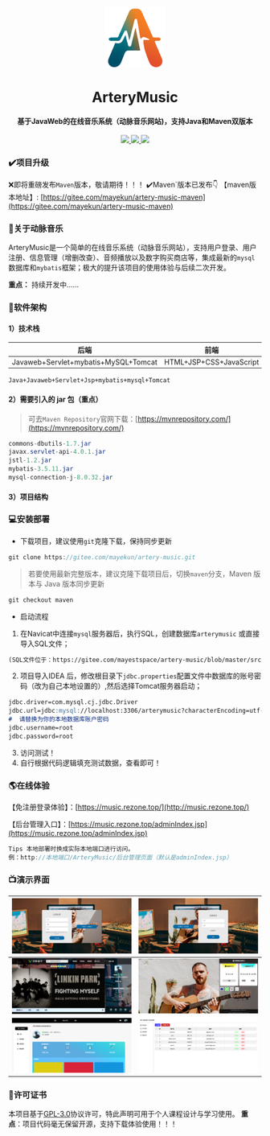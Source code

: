 <p align="center">
    <img alt="logo" src="upload/logo%20(1).png" width="120" height="120" >
</p>
<h1 align="center" style="font-weight: bold;">ArteryMusic</h1>
<h4 align="center">基于JavaWeb的在线音乐系统（动脉音乐网站)，支持Java和Maven双版本</h4>
<p align="center">
   <a href="https://gitee.com/mayekun/artery-music/stargazers">
      <img src="https://gitee.com/mayestspace/artery-music/badge/star.svg?theme=gvp">
   </a>
	<a href="https://gitee.com/mayestspace/artery-music">
      <img src="https://img.shields.io/badge/ArteryMusic-v1.1-brightgreen.svg">
   </a>
	<a href="https://gitee.com/mayestspace/artery-music/blob/master/LICENSE">
      <img src="https://img.shields.io/badge/license-GPL%20v3-blue">
   </a>
</p>

### ✔️项目升级
❌️即将重磅发布`Maven`版本，敬请期待！！！
✔️Maven`版本已发布👇️
【maven版本地址】: [https://gitee.com/mayekun/artery-music-maven](https://gitee.com/mayekun/artery-music-maven)

### 🔖关于动脉音乐

ArteryMusic是一个简单的在线音乐系统（动脉音乐网站），支持用户登录、用户注册、信息管理（增删改查）、音频播放以及数字购买商店等，集成最新的`mysql`数据库和`mybatis`框架；极大的提升该项目的使用体验与后续二次开发。

**重点：** 持续开发中......

### 🎃软件架构

#### 1）技术栈

|                 后端                 |          前端           |
| :----------------------------------: | :---------------------: |
| Javaweb+Servlet+mybatis+MySQL+Tomcat | HTML+JSP+CSS+JavaScript |

`Java+Javaweb+Servlet+Jsp+mybatis+mysql+Tomcat`

#### 2）需要引入的 jar 包（重点）

>可去`Maven Repository`官网下载：[https://mvnrepository.com/](https://mvnrepository.com/)
```java
commons-dbutils-1.7.jar
javax.servlet-api-4.0.1.jar
jstl-1.2.jar
mybatis-3.5.11.jar
mysql-connection-j-8.0.32.jar
```

#### 3）项目结构



### 💻安装部署
- 下载项目，建议使用`git`克隆下载，保持同步更新
```java
git clone https://gitee.com/mayekun/artery-music.git
```
> 若要使用最新完整版本，建议克隆下载项目后，切换`maven`分支，Maven 版本与 Java 版本同步更新

```java
git checkout maven
```

- 启动流程
1.  在Navicat中连接`mysql`服务器后，执行SQL，创建数据库`arterymusic` 或直接导入SQL文件；
```md
(SQL文件位于：https://gitee.com/mayestspace/artery-music/blob/master/src/arterymusic.spl)
```
2.  项目导入IDEA 后，修改根目录下`jdbc.properties`配置文件中数据库的账号密码（改为自己本地设置的）,然后选择Tomcat服务器启动；
```md
jdbc.driver=com.mysql.cj.jdbc.Driver
jdbc.url=jdbc:mysql://localhost:3306/arterymusic?characterEncoding=utf-8
#  请替换为你的本地数据库账户密码
jdbc.username=root 
jdbc.password=root
```
3.  访问测试！
4.  自行根据代码逻辑填充测试数据，查看即可！

### 🌎️在线体验

【免注册登录体验】：[https://music.rezone.top/](http://music.rezone.top/)

【后台管理入口】：[https://music.rezone.top/adminIndex.jsp](https://music.rezone.top/adminIndex.jsp)

```java
Tips 本地部署时换成实际本地端口进行访问。
例：http://本地端口/ArteryMusic/后台管理页面（默认是adminIndex.jsp）
```



### 📺演示界面
| ![注册页面](upload/register.png) | ![image-20230814141233940](upload/login.png) |
| -------------------------------- | -------------------------------------------- |
| ![首页](upload/index.png)        | ![数字商店](upload/digital_store.png)        |
| ![音乐人中心](upload/center.png) | ![后台管理](upload/admin.png)                |



### 📑许可证书

本项目基于[GPL-3.0](https://gitee.com/mayestspace/artery-music/blob/master/LICENSE)协议许可，特此声明可用于个人课程设计与学习使用。
**重点**：项目代码毫无保留开源，支持下载体验使用！！！

